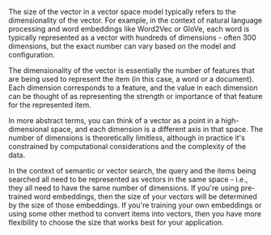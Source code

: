 

The size of the vector in a vector space model typically refers to the dimensionality of the vector. For example, in the context of natural language processing and word embeddings like Word2Vec or GloVe, each word is typically represented as a vector with hundreds of dimensions - often 300 dimensions, but the exact number can vary based on the model and configuration.

The dimensionality of the vector is essentially the number of features that are being used to represent the item (in this case, a word or a document). Each dimension corresponds to a feature, and the value in each dimension can be thought of as representing the strength or importance of that feature for the represented item.

In more abstract terms, you can think of a vector as a point in a high-dimensional space, and each dimension is a different axis in that space. The number of dimensions is theoretically limitless, although in practice it's constrained by computational considerations and the complexity of the data.

In the context of semantic or vector search, the query and the items being searched all need to be represented as vectors in the same space - i.e., they all need to have the same number of dimensions. If you're using pre-trained word embeddings, then the size of your vectors will be determined by the size of those embeddings. If you're training your own embeddings or using some other method to convert items into vectors, then you have more flexibility to choose the size that works best for your application.